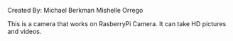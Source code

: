 Created By: 
Michael Berkman
Mishelle Orrego 

This is a camera that works on RasberryPi Camera. It can take HD pictures and videos.
